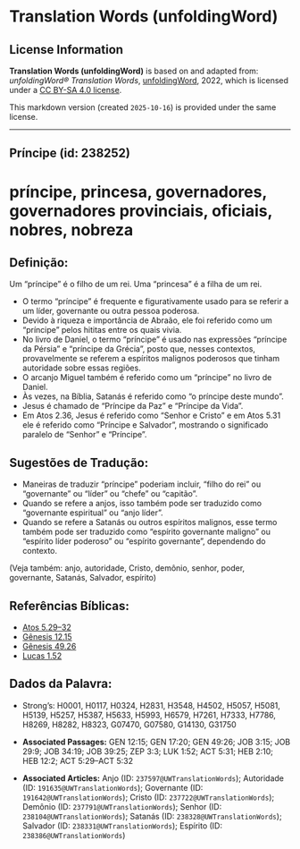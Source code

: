 # Translation Words (unfoldingWord)

## License Information

**Translation Words (unfoldingWord)** is based on and adapted from: _unfoldingWord® Translation Words_, [unfoldingWord](https://unfoldingword.org/utw), 2022, which is licensed under a [CC BY-SA 4.0 license](https://creativecommons.org/licenses/by-sa/4.0/legalcode.en).

This markdown version (created `2025-10-16`) is provided under the same license.



--------------------------------

## Príncipe (id: 238252)

príncipe, princesa, governadores, governadores provinciais, oficiais, nobres, nobreza
=====================================================================================

Definição:
----------

Um “príncipe” é o filho de um rei. Uma “princesa” é a filha de um rei.

* O termo “príncipe” é frequente e figurativamente usado para se referir a um líder, governante ou outra pessoa poderosa.
* Devido à riqueza e importância de Abraão, ele foi referido como um “príncipe” pelos hititas entre os quais vivia.
* No livro de Daniel, o termo “príncipe” é usado nas expressões “príncipe da Pérsia” e “príncipe da Grécia”, posto que, nesses contextos, provavelmente se referem a espíritos malignos poderosos que tinham autoridade sobre essas regiões.
* O arcanjo Miguel também é referido como um “príncipe” no livro de Daniel.
* Às vezes, na Bíblia, Satanás é referido como “o príncipe deste mundo”.
* Jesus é chamado de “Príncipe da Paz” e “Príncipe da Vida”.
* Em Atos 2\.36, Jesus é referido como “Senhor e Cristo” e em Atos 5\.31 ele é referido como “Príncipe e Salvador”, mostrando o significado paralelo de “Senhor” e “Príncipe”.

Sugestões de Tradução:
----------------------

* Maneiras de traduzir “príncipe” poderiam incluir, “filho do rei” ou “governante” ou “líder” ou “chefe” ou “capitão”.
* Quando se refere a anjos, isso também pode ser traduzido como “governante espiritual” ou “anjo líder”.
* Quando se refere a Satanás ou outros espíritos malignos, esse termo também pode ser traduzido como “espírito governante maligno” ou “espírito líder poderoso” ou “espírito governante”, dependendo do contexto.

(Veja também: anjo, autoridade, Cristo, demônio, senhor, poder, governante, Satanás, Salvador, espírito)

Referências Bíblicas:
---------------------

* [Atos 5\.29–32](https://ref.ly/Acts5:29-Acts5:32)
* [Gênesis 12\.15](https://ref.ly/Gen12:15)
* [Gênesis 49\.26](https://ref.ly/Gen49:26)
* [Lucas 1\.52](https://ref.ly/Luke1:52)

Dados da Palavra:
-----------------

* Strong’s: H0001, H0117, H0324, H2831, H3548, H4502, H5057, H5081, H5139, H5257, H5387, H5633, H5993, H6579, H7261, H7333, H7786, H8269, H8282, H8323, G07470, G07580, G14130, G31750

* **Associated Passages:** GEN 12:15; GEN 17:20; GEN 49:26; JOB 3:15; JOB 29:9; JOB 34:19; JOB 39:25; ZEP 3:3; LUK 1:52; ACT 5:31; HEB 2:10; HEB 12:2; ACT 5:29–ACT 5:32
* **Associated Articles:** Anjo (ID: `237597@UWTranslationWords`); Autoridade (ID: `191635@UWTranslationWords`); Governante (ID: `191642@UWTranslationWords`); Cristo (ID: `237722@UWTranslationWords`); Demônio (ID: `237791@UWTranslationWords`); Senhor (ID: `238104@UWTranslationWords`); Satanás (ID: `238328@UWTranslationWords`); Salvador (ID: `238331@UWTranslationWords`); Espírito (ID: `238386@UWTranslationWords`)

